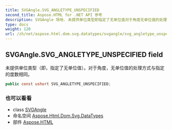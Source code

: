 ```yaml
---
title: SVGAngle.SVG_ANGLETYPE_UNSPECIFIED
second_title: Aspose.HTML for .NET API 参考
description: SVGAngle 场地. 未提供单位类型即指定了无单位值对于角度无单位值的处理方式与指定的度数相同
type: docs
weight: 120
url: /zh/net/aspose.html.dom.svg.datatypes/svgangle/svg_angletype_unspecified/
---
```

## SVGAngle.SVG_ANGLETYPE_UNSPECIFIED field

未提供单位类型（即，指定了无单位值）。对于角度，无单位值的处理方式与指定的度数相同。

```csharp
public const ushort SVG_ANGLETYPE_UNSPECIFIED;
```

### 也可以看看

* class [SVGAngle](../)
* 命名空间 [Aspose.Html.Dom.Svg.DataTypes](../../svgangle/)
* 部件 [Aspose.HTML](../../../)


